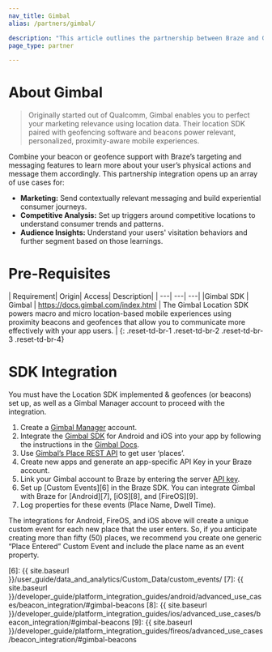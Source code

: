 ```yaml
---
nav_title: Gimbal
alias: /partners/gimbal/

description: "This article outlines the partnership between Braze and Gimbal, which enables you to perfect your marketing relevance using location data."
page_type: partner

---
```


# About Gimbal

> Originally started out of Qualcomm, Gimbal enables you to perfect your marketing relevance using location data. Their location SDK paired with geofencing software and beacons power relevant, personalized, proximity-aware mobile experiences.

Combine your beacon or geofence support with Braze’s targeting and messaging features to learn more about your user’s physical actions and message them accordingly. This partnership integration opens up an array of use cases for:
- __Marketing:__ Send contextually relevant messaging and build experiential consumer journeys.
- __Competitive Analysis:__ Set up triggers around competitive locations to understand consumer trends and patterns.
- __Audience Insights:__ Understand your users' visitation behaviors and further segment based on those learnings.

# Pre-Requisites

| Requirement| Origin| Access| Description|
| ---| ---| ---|
|Gimbal SDK | Gimbal | https://docs.gimbal.com/index.html | The Gimbal Location SDK powers macro and micro location-based mobile experiences using proximity beacons and geofences that allow you to communicate more effectively with your app users. |
{: .reset-td-br-1 .reset-td-br-2 .reset-td-br-3  .reset-td-br-4}

# SDK Integration

You must have the Location SDK implemented & geofences (or beacons) set up, as well as a Gimbal Manager account to proceed with the integration.
1.	Create a [Gimbal Manager][1] account.
2.	Integrate the [Gimbal SDK][2] for Android and iOS into your app by following the instructions in the [Gimbal Docs][3].
3.	Use [Gimbal’s Place REST API][4] to get user ‘places’.
4.	Create new apps and generate an app-specific API Key in your Braze account.
5.	Link your Gimbal account to Braze by entering the server [API key][5].
6.	Set up [Custom Events][6] in the Braze SDK. You can integrate Gimbal with Braze for [Android][7], [iOS][8], and [FireOS][9].
7.	Log properties for these events (Place Name, Dwell Time).

The integrations for Android, FireOS, and iOS above will create a unique custom event for each new place that the user enters. So, if you anticipate creating more than fifty (50) places, we recommend you create one generic “Place Entered” Custom Event and include the place name as an event property.

[1]: https://manager.gimbal.com/login/users/sign_in
[2]: https://manager.gimbal.com/sdk_downloads
[3]: https://docs.gimbal.com/
[4]: https://docs.gimbal.com/rest.html
[5]: https://manager.gimbal.com/apps
[6]: {{ site.baseurl }}/user_guide/data_and_analytics/Custom_Data/custom_events/
[7]: {{ site.baseurl }}/developer_guide/platform_integration_guides/android/advanced_use_cases/beacon_integration/#gimbal-beacons
[8]: {{ site.baseurl }}/developer_guide/platform_integration_guides/ios/advanced_use_cases/beacon_integration/#gimbal-beacons
[9]: {{ site.baseurl }}/developer_guide/platform_integration_guides/fireos/advanced_use_cases/beacon_integration/#gimbal-beacons
